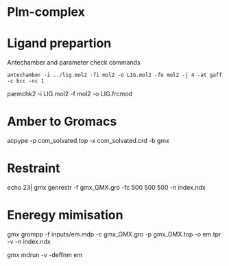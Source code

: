 # Plm-complex

# Ligand prepartion

Antechamber and parameter check commands

`antechamber -i ../lig.mol2 -fi mol2 -o LIG.mol2 -fo mol2 -j 4 -at gaff -c bcc -nc 1`

parmchk2 -i LIG.mol2 -f mol2 -o LIG.frcmod

# Amber to Gromacs
acpype -p com_solvated.top -x com_solvated.crd -b gmx 

# Restraint
echo 23| gmx genrestr -f gmx_GMX.gro -fc 500 500 500 -n index.ndx

# Eneregy mimisation
gmx grompp -f inputs/em.mdp -c gmx_GMX.gro -p gmx_GMX.top -o em.tpr -v -n index.ndx 

gmx mdrun -v -deffnm em
